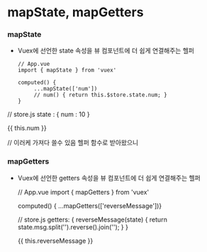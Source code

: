 # mapState, mapGetters

### mapState
 - Vuex에 선언한 state 속성을 뷰 컴포넌트에 더 쉽게 연결해주는 헬퍼
 
       // App.vue
       import { mapState } from 'vuex'

       computed() {
            ...mapState(['num'])
            // num() { return this.$store.state.num; }
       }
 
 // store.js
 state : {
      num : 10
 }
 
 <!-- <p>{{ this.$store.state.num }}</p> -->
<p>{{ this.num }}</p> // 이러케 가져다 쓸수 있음 헬퍼 함수로 받아왔으니


 ### mapGetters
  - Vuex에 선언한 getters 속성을 뷰 컴포넌트에 더 쉽게 연결해주는 헬퍼
  
      // App.vue
      import { mapGetters } from 'vuex'
      
      computed() { ...mapGetters(['reverseMessage'])}
      
      // store.js
      getters: {
            reverseMessage(state) {
                  return state.msg.split('').reverse().join('');
            }
      }
      
      <!-- <p>{{ this.$store.getters.reverseMessage }}</p>-->
      <p>{{ this.reverseMessage }}</p>


